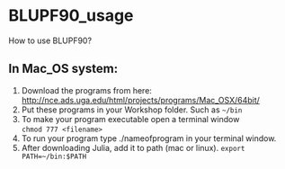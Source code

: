 # BLUPF90_usage
How to use BLUPF90?


## In Mac_OS system:

1.  Download the programs from here: http://nce.ads.uga.edu/html/projects/programs/Mac_OSX/64bit/
2.	Put these programs in your Workshop folder. Such as ``` ~/bin ```
3.	To make your program executable open a terminal window                                    
    ```chmod 777 <filename>```
4.	To run your program type ./nameofprogram in your terminal window.
5.  After downloading Julia, add it to path (mac or linux). ```export PATH=~/bin:$PATH```
